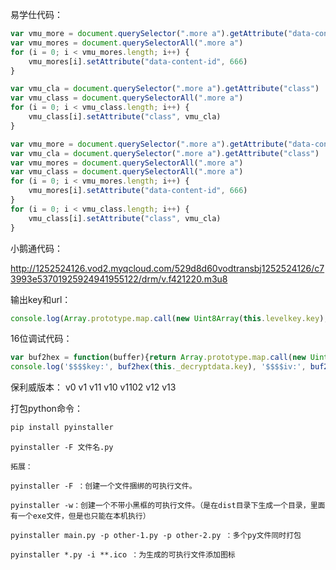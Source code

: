 易学仕代码：

```javascript
var vmu_more = document.querySelector(".more a").getAttribute("data-content-id")
var vmu_mores = document.querySelectorAll(".more a")
for (i = 0; i < vmu_mores.length; i++) {
	vmu_mores[i].setAttribute("data-content-id", 666)
}

var vmu_cla = document.querySelector(".more a").getAttribute("class")
var vmu_class = document.querySelectorAll(".more a")
for (i = 0; i < vmu_class.length; i++) {
	vmu_class[i].setAttribute("class", vmu_cla)
}
```



```javascript
var vmu_more = document.querySelector(".more a").getAttribute("data-content-id")
var vmu_cla = document.querySelector(".more a").getAttribute("class")
var vmu_mores = document.querySelectorAll(".more a")
var vmu_class = document.querySelectorAll(".more a")
for (i = 0; i < vmu_mores.length; i++) {
	vmu_mores[i].setAttribute("data-content-id", 666)
}
for (i = 0; i < vmu_class.length; i++) {
	vmu_class[i].setAttribute("class", vmu_cla)
}
```

小鹅通代码：

http://1252524126.vod2.myqcloud.com/529d8d60vodtransbj1252524126/c73993e53701925924941955122/drm/v.f421220.m3u8



输出key和url：

```javascript
console.log(Array.prototype.map.call(new Uint8Array(this.levelkey.key),x=>('00'+x.toString(16)).slice(-2)).join(''))|| console.log(this.levelkey.baseuri) ||
```



16位调试代码：

```javascript
var buf2hex = function(buffer){return Array.prototype.map.call(new Uint8Array(buffer),x=>('00'+x.toString(16)).slice(-2)).join('');}
console.log('$$$$key:', buf2hex(this._decryptdata.key), '$$$$iv:', buf2hex(this._decryptdata.iv))
```





保利威版本：
v0
v1
v11
v10
v1102
v12
v13





打包python命令：

```python
pip install pyinstaller
```

```
pyinstaller -F 文件名.py
```





```
拓展：

pyinstaller -F ：创建一个文件捆绑的可执行文件。

pyinstaller -w：创建一个不带小黑框的可执行文件。（是在dist目录下生成一个目录，里面有一个exe文件，但是也只能在本机执行）

pyinstaller main.py -p other-1.py -p other-2.py ：多个py文件同时打包

pyinstaller *.py -i **.ico ：为生成的可执行文件添加图标
```

